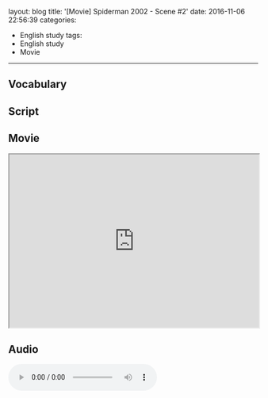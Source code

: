layout: blog
title: '[Movie] Spiderman 2002 - Scene #2'
date: 2016-11-06 22:56:39
categories: 
- English study
tags:
- English study
- Movie
---

## Vocabulary

## Script

## Movie
<iframe src="https://drive.google.com/file/d/0B9gDC0WDShzmS1pZZFdpcDlXSlU/preview" width="100%" height="350"></iframe>


## Audio
<audio controls="controls">
  <source type="audio/mp3" src="http://docs.google.com/uc?export=open&id=0B9gDC0WDShzmY2ZYRWR3cnQycUU"></source>
  <p>Your browser does not support the audio element.</p>
</audio>